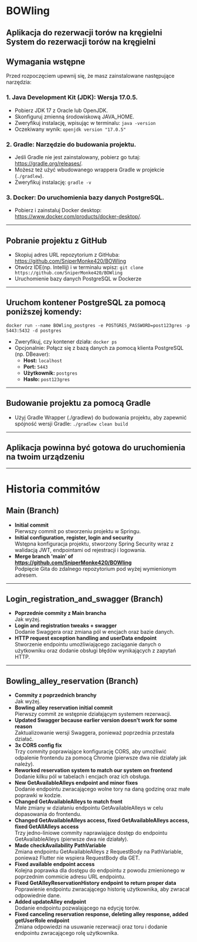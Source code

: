 # BOWling
Aplikacja do rezerwacji torów na kręgielni
System do rezerwacji torów na kręgielni
---
## Wymagania wstępne
Przed rozpoczęciem upewnij się, że masz zainstalowane następujące narzędzia:
### 1. Java Development Kit (JDK): Wersja 17.0.5.
- Pobierz JDK 17 z Oracle lub OpenJDK.
- Skonfiguruj zmienną środowiskową JAVA_HOME.
- Zweryfikuj instalację, wpisując w terminalu:
  `java -version`
- Oczekiwany wynik:
  `openjdk version "17.0.5"`
### 2. Gradle: Narzędzie do budowania projektu.
- Jeśli Gradle nie jest zainstalowany, pobierz go tutaj: https://gradle.org/releases/.
- Możesz też użyć wbudowanego wrappera Gradle w projekcie (`./gradlew`).
- Zweryfikuj instalację: `gradle -v`
### 3. Docker: Do uruchomienia bazy danych PostgreSQL.
- Pobierz i zainstaluj Docker desktop: https://www.docker.com/products/docker-desktop/.
---
## Pobranie projektu z GitHub
- Skopiuj adres URL repozytorium z GitHuba: https://github.com/SniperMonke420/BOWling
- Otwórz IDE(np. Intellij) i w terminalu wpisz: `git clone https://github.com/SniperMonke420/BOWling`
- Uruchomienie bazy danych PostgreSQL w Dockerze
---
## Uruchom kontener PostgreSQL za pomocą poniższej komendy:
`docker run --name BOWling_postgres -e POSTGRES_PASSWORD=post123gres -p 5443:5432 -d postgres`
- Zweryfikuj, czy kontener działa: `docker ps`
- Opcjonalnie: Połącz się z bazą danych za pomocą klienta PostgreSQL (np. DBeaver):
    - **Host:** `localhost`
    - **Port:** `5443`
    - **Użytkownik:** `postgres`
    - **Hasło:** `post123gres`
---
## Budowanie projektu za pomocą Gradle
- Użyj Gradle Wrapper (./gradlew) do budowania projektu, aby zapewnić spójność wersji Gradle:
  `./gradlew clean build`
---

## Aplikacja powinna być gotowa do uruchomienia na twoim urządzeniu

---

# Historia commitów

## Main (Branch)
- **Initial commit**  
  Pierwszy commit po stworzeniu projektu w Springu.
- **Initial configuration, register, login and security**  
  Wstępna konfiguracja projektu, stworzony Spring Security wraz z walidacją JWT, endpointami od rejestracji i logowania.
- **Merge branch 'main' of https://github.com/SniperMonke420/BOWling**  
  Podpięcie Gita do zdalnego repozytorium pod wyżej wymienionym adresem.

---

## Login_registration_and_swagger (Branch)
- **Poprzednie commity z Main brancha**  
  Jak wyżej.
- **Login and registration tweaks + swagger**  
  Dodanie Swaggera oraz zmiana pól w encjach oraz bazie danych.
- **HTTP request exception handling and userData endpoint**  
  Stworzenie endpointu umożliwiającego zaciąganie danych o użytkowniku oraz dodanie obsługi błędów wynikających z zapytań HTTP.

---

## Bowling_alley_reservation (Branch)
- **Commity z poprzednich branchy**  
  Jak wyżej.
- **Bowling alley reservation initial commit**  
  Pierwszy commit ze wstępnie działającym systemem rezerwacji.
- **Updated Swagger because earlier version doesn't work for some reason**  
  Zaktualizowanie wersji Swaggera, ponieważ poprzednia przestała działać.
- **3x CORS config fix**  
  Trzy commity poprawiające konfigurację CORS, aby umożliwić odpalenie frontendu za pomocą Chrome (pierwsze dwa nie działały jak należy).
- **Reworked reservation system to match our system on frontend**  
  Dodanie kilku pól w tabelach i encjach oraz ich obsługa.
- **New GetAvailableAlleys endpoint and minor fixes**  
  Dodanie endpointu zwracającego wolne tory na daną godzinę oraz małe poprawki w kodzie.
- **Changed GetAvailableAlleys to match front**  
  Małe zmiany w działaniu endpointu GetAvailableAlleys w celu dopasowania do frontendu.
- **Changed GetAvailableAlleys access, fixed GetAvailableAlleys access, fixed GetAllAlleys access**  
  Trzy jedno-liniowe commity naprawiające dostęp do endpointu GetAvailableAlleys (pierwsze dwa nie działały).
- **Made checkAvailability PathVariable**  
  Zmiana endpointu GetAvailableAlleys z RequestBody na PathVariable, ponieważ Flutter nie wspiera RequestBody dla GET.
- **Fixed available endpoint access**  
  Kolejna poprawka dla dostępu do endpointu z powodu zmienionego w poprzednim commicie adresu URL endpointu.
- **Fixed GetAlleyReservationHistory endpoint to return proper data**  
  Poprawienie endpointu zwracającego historię użytkownika, aby zwracał odpowiednie dane.
- **Added updateAlley endpoint**  
  Dodanie endpointu pozwalającego na edycję torów.
- **Fixed canceling reservation response, deleting alley response, added getUserRole endpoint**  
  Zmiana odpowiedzi na usuwanie rezerwacji oraz toru i dodanie endpointu zwracającego rolę użytkownika.